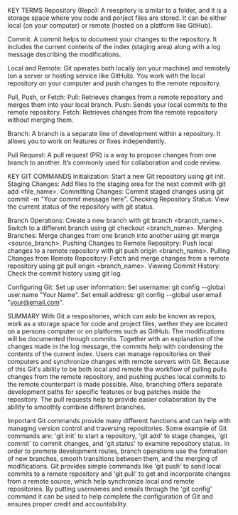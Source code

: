 KEY TERMS
Repository (Repo):
A reespitory is similar to a folder, and it is a storage space where you code and porject files are stored.
It can be either local (on your computer) or remote (hosted on a platform like GitHub).

Commit:
A commit helps to document your changes to the repository.
It includes the current contents of the index (staging area) along with a log message describing the modifications.

Local and Remote:
Git operates both locally (on your machine) and remotely (on a server or hosting service like GitHub).
You work with the local repository on your computer and push changes to the remote repository.

Pull, Push, or Fetch:
Pull: Retrieves changes from a remote repository and merges them into your local branch.
Push: Sends your local commits to the remote repository.
Fetch: Retrieves changes from the remote repository without merging them.

Branch:
A branch is a separate line of development within a repository.
It allows you to work on features or fixes independently.

Pull Request:
A pull request (PR) is a way to propose changes from one branch to another.
It’s commonly used for collaboration and code review.

KEY GIT COMMANDS
Initialization: Start a new Git repository using git init.
Staging Changes: Add files to the staging area for the next commit with git add <file_name>.
Committing Changes: Commit staged changes using git commit -m "Your commit message here".
Checking Repository Status: View the current status of the repository with git status.

Branch Operations:
Create a new branch with git branch <branch_name>.
Switch to a different branch using git checkout <branch_name>.
Merging Branches: Merge changes from one branch into another using git merge <source_branch>.
Pushing Changes to Remote Repository: Push local changes to a remote repository with git push origin <branch_name>.
Pulling Changes from Remote Repository: Fetch and merge changes from a remote repository using git pull origin <branch_name>.
Viewing Commit History: Check the commit history using git log.

Configuring Git: Set up user information:
Set username: git config --global user.name "Your Name".
Set email address: git config --global user.email "your@email.com".

SUMMARY
With Git a respositories, which can aslo be known as repos, work as a storage space for code and project files, 
wether they are located on a persons computer or on platforms such as GitHub. The modifications will be documented 
through commits. Together with an explanation of the changes made in the log message, the commits help with condensing
the contents of the current index. Users can manage repositories on their computers and synchronize changes with remote
servers with Git. Because of this Git's ability to be both local and remote the workflow of pulling pulls changes from 
the remote repository, and pushing pushes local commits to the remote counterpart is made possible. Also, branching offers
separate development paths for specific features or bug patches inside the repository. The pull requests help to provide
easier collaboration by the ability to smoothly combine different branches.

Important Git commands provide many different functions and can help with managing version control and 
traversing repositories. Some example of Git commands are: 'git init' to start a repository, 'git add' to stage 
changes, 'git commit' to commit changes, and 'git status' to examine repository status. In order to promote development
routes, branch operations use the formation of new branches, smooth transitions between them, and the merging of modifications.
Git provides simple commands like 'git push' to send local commits to a remote repository and 'git pull' to get and incorporate
changes from a remote source, which help synchronize local and remote repositories. By putting usernames and emails through the
'git config' command it can be used to help complete the configuration of Git and ensures proper credit and accountability.
